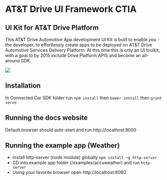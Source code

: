 # AT&T Drive UI Framework CTIA

## UI Kit for AT&T Drive Platform
This AT&T Drive Automotive App development UI Kit is built to enable you -the developer, to effortlessly create apps to be deployed on AT&T Drive Automotive Services Delivery Platform.
At this time this is only an UI toolkit, with a goal to by 2015 include Drive Platform APIS and become an all-around SDK.

<img src="https://github.com/dmustafic/AT-T-Drive-UI-Framework-CTIA/blob/master/Connected%20Car%20SDK/app/images/att-drive-apps-onesheet.png">

## Installation
In Connected Car SDK folder run `npm install`
then `bower install`
then `grunt serve`

## Running the docs website
Default browser should auto-start and run http://localhost:9000

## Running the example app (Weather)
- Install http-server (node module) globally `npm install –g http-server`
- CD into example app folder (/examples/accuweather) and run `http-server`
- Using your favorite browser open http://localhost:8080
